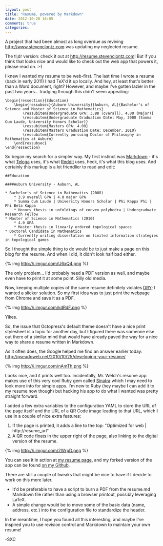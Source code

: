 ```yaml
---
layout: post
title: "Resume, powered by Markdown"
date: 2012-10-28 16:05
comments: true
categories: 
---
```


A project that had been almost as long overdue as reviving <http://www.stevenclontz.com> was updating my neglected resume.

The tl;dr version: check it out at <http://resume.stevenclontz.com>! But if you think that looks nice and would like to check out the web app that powers it, please read on. :-)

<!-- more -->

I knew I wanted my resume to be web-first. The last time I wrote a resume (back in early 2011) I had TeX'd it up locally. And hey, at least that's better than a Word document, right? However, and maybe I've gotten lazier in the past two years... trudging through this didn't seem appealing:

```
\begin{ressection}{Education}
    \begin{ressubsec}{Auburn University}{Auburn, AL}{Bachelor's of Science and Master of Science in Mathematics}
        \ressubitem{Undergraduate GPA: 3.88 (overall), 4.00 (Major)}
        \ressubitem{Undergraduate Graduation Date: May, 2008 (Summa Cum Laude, University Honors Scholar)}
        \ressubitem{Masters GPA: 4.00}
        \ressubitem{Masters Graduation Date: December, 2010}
        \ressubitem{Currently pursuing Doctor of Philosophy in Mathematics at Auburn}
    \end{ressubsec}
\end{ressection}
```
    
So began my search for a simpler way. My first instinct was [Markdown](http://daringfireball.net/projects/markdown/) - it's what [Teloga](http://www.teloga.com) uses, it's what [Reddit](http://www.reddit.com) uses, heck, it's what this blog uses. And certainly this markup is a lot friendlier to read and edit:

```
##Education

####Auburn University - Auburn, AL

* Bachelor's of Science in Mathematics (2008)
    * 3.9 overall GPA | 4.0 major GPA
    * Summa Cum Laude | University Honors Scholar | Phi Kappa Phi | Phi Beta Kappa 
    * Honors thesis in unfoldings of convex polyhedra | Undergraduate Research Fellow
* Master of Science in Mathematics (2010)
    * 4.0 GPA
    * Master thesis in linearly ordered topological spaces
* Doctoral Candidate in Mathematics
    * Currently writing dissertation on limited information strategies in topological games
```

So I thought the simple thing to do would be to just make a page on this blog for the resume. And when I did, it didn't look half bad either.

{% img http://i.imgur.com/U6xQ4.png %}

The only problem... I'd probably need a PDF version as well, and maybe even have to print it at some point. Silly old media.

Now, keeping multiple copies of the same resume definitely violates [DRY](http://en.wikipedia.org/wiki/Don't_repeat_yourself); I wanted a slicker solution. So my first idea was to just print the webpage from Chrome and save it as a PDF.

{% img http://i.imgur.com/kdRdF.png %}

Yikes.

So, the issue that Octopress's default theme doesn't have a nice print stylesheet is a topic for another day, but I figured there was someone else out there of a similar mind that would have already paved the way for a nice way to share a resume written in Markdown.

As it often does, the Google helped me find an answer earlier today: <http://pseudoweb.net/2010/10/25/developing-your-resume/>

{% img http://i.imgur.com/nAmTh.png %}

Looks nice, and it prints well too. Incidentally, Mr. Welch's resume app makes use of this very cool Ruby gem called [Sinatra](http://www.sinatrarb.com/) which I may need to look more into for simple apps. I'm new to Ruby (hey maybe I can add it to my resume now though) but hacking his app to do what I wanted was pretty straight forward.

I added a few extra variables to the configuration YAML to store the URL of the page itself and the URL of a QR Code image leading to that URL, which I use in a couple of nice extra features:

1. If the page is printed, it adds a line to the top: "Optimized for web | http://resume_url"
2. A QR code floats in the upper right of the page, also linking to the digital version of the resume.

{% img http://i.imgur.com/2WrpD.png %}

You can see it in action at [my resume page](http://resume.stevenclontz.com), and my forked version of the app can be found [on my Github](https://github.com/StevenClontz/Resume).

There are still a couple of tweaks that might be nice to have if I decide to work on this more later.

- It'd be preferable to have a script to burn a PDF from the resume.md Markdown file rather than using a browser printout, possibly leveraging LaTeX.
- A simple change would be to move some of the basic data (name, address, etc.) into the configuration file to standardize the header.

In the meantime, I hope you found all this interesting, and maybe I've inspired you to use revision control and Markdown to maintain your own resume!

-SXC